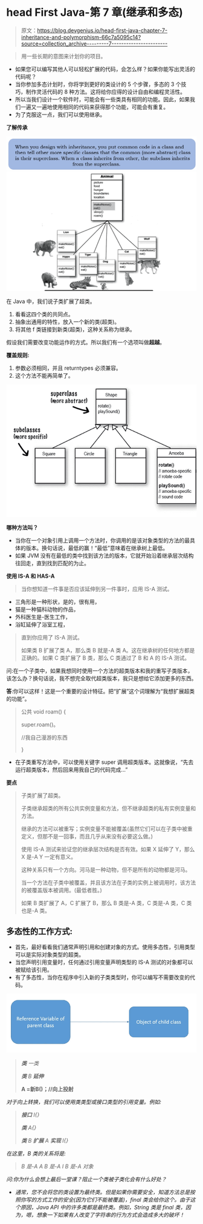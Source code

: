 # head First Java-第 7 章(继承和多态)

> 原文：<https://blog.devgenius.io/head-first-java-chapter-7-inheritance-and-polymorphism-66c7a5095c14?source=collection_archive---------7----------------------->

> 用一些长期的意图来计划你的项目。

*   如果您可以编写其他人可以轻松扩展的代码，会怎么样？如果你能写出灵活的代码呢？
*   当你参加多态计划时，你将学到更好的类设计的 5 个步骤，多态的 3 个技巧，制作灵活代码的 8 种方法。这将给你应得的设计自由和编程灵活性。
*   所以当我们设计一个软件时，可能会有一些类具有相同的功能。因此，如果我们一遍又一遍地使用相同的代码来获得那个功能，可能会有重复。
*   为了克服这一点，我们可以使用继承。

**了解传承**

![](img/71353daf0c6c4f369417e96daaeb0d39.png)![](img/eca764c12849e754413451790ce9caf2.png)

在 Java 中，我们说子类扩展了超类。

1.  看看这四个类的共同点。
2.  抽象出通用的特性，放入一个新的类(超类)。
3.  将其他 f 类链接到新类(超类)，这种关系称为继承。

假设我们需要改变功能运作的方式。所以我们有一个选项叫做**超越**。

**覆盖规则:**

1.  参数必须相同，并且 returntypes 必须兼容。
2.  这个方法不能再简单了。

![](img/4a015120bae1ecaf3ad6599860c4e7a3.png)

**哪种方法叫？**

*   当你在一个对象引用上调用一个方法时，你调用的是该对象类型的方法的最具体的版本。换句话说，最低的赢！“最低”意味着在继承树上最低。
*   如果 JVM 没有在最低的类中找到该方法的版本，它就开始沿着继承层次结构往回走，直到找到匹配的为止。

**使用 IS-A 和 HAS-A**

> 当你想知道一件事是否应该延伸到另一件事时，应用 IS-A 测试。

*   三角形是一种形状，是的，很有用，
*   猫是一种猫科动物的作品，
*   外科医生是-医生工作，
*   浴缸延伸了浴室工程，

> 直到你应用了 IS-A 测试。
> 
> 如果类 B 扩展了类 A，那么类 B 就是-A 类 A。这在继承树的任何地方都是正确的。如果 C 类扩展了 B 类，那么 C 类通过了 B 和 A 的 IS-A 测试。

问:在一个子类中，如果我想同时使用一个方法的超类版本和我的重写子类版本，该怎么办？换句话说，我不想完全取代超类版本，我只是想给它添加更多的东西。

**答**:你可以这样！这是一个重要的设计特征。把“扩展”这个词理解为“我想扩展超类的功能”。

> 公共 void roam() {
> 
> super.roam()。
> 
> //我自己漫游的东西
> 
> }

*   在子类重写方法中，可以使用关键字 super 调用超类版本。这就像说，“先去运行超类版本，然后回来用我自己的代码完成…”

**要点**

> 子类扩展了超类。
> 
> 子类继承超类的所有公共实例变量和方法，但不继承超类的私有实例变量和方法。
> 
> 继承的方法可以被重写；实例变量不能被覆盖(虽然它们可以在子类中被重定义，但那不是一回事，而且几乎从来没有必要这么做。)
> 
> 使用 IS-A 测试来验证您的继承层次结构是否有效。如果 X 延伸了 Y，那么 X 是-A Y 一定有意义。
> 
> 这种关系只有一个方向。河马是一种动物，但不是所有的动物都是河马。
> 
> 当一个方法在子类中被覆盖，并且该方法在子类的实例上被调用时，该方法的被覆盖版本被调用。(最低者胜。)
> 
> 如果 B 类扩展了 A，C 扩展了 B，那么 B 类是-A 类，C 类是-A 类，C 类也是-A 类。

## **多态性的工作方式:**

*   首先，最好看看我们通常声明引用和创建对象的方式。使用多态性，引用类型可以是实际对象类型的超类。
*   当您声明引用变量时，任何通过引用变量声明类型的 IS-A 测试的对象都可以被赋给该引用。
*   有了多态性，当你在程序中引入新的子类类型时，你可以编写不需要改变的代码。

![](img/3fe055fe1d0c02c5aef69d84eb50ac20.png)

> ***类*** *一类*
> 
> ***类*** *B* ***延伸***
> 
> **A =****新****B()；//向上投射**

*对于向上转换，我们可以使用类类型或接口类型的引用变量。例如:*

> ***接口** I{}*
> 
> ***类** A{}*
> 
> ***类** B **扩展** A **实现** I{}*

*在这里，B 类的关系将是:*

> *B 是-A A
> B 是-A I
> B 是-A 对象*

*问:你为什么会想上最后一堂课？阻止一个类被子类化会有什么好处？*

*   *通常，您不会将您的类设置为最终类。但是如果你需要安全，知道方法总是按照你写的方式工作的安全(因为它们不能被覆盖)，final 类会给你这个。由于这个原因，Java API 中的许多类都是最终类。例如，String 类是 final 类，因为，嗯，想象一下如果有人改变了字符串的行为方式会造成多大的破坏！*